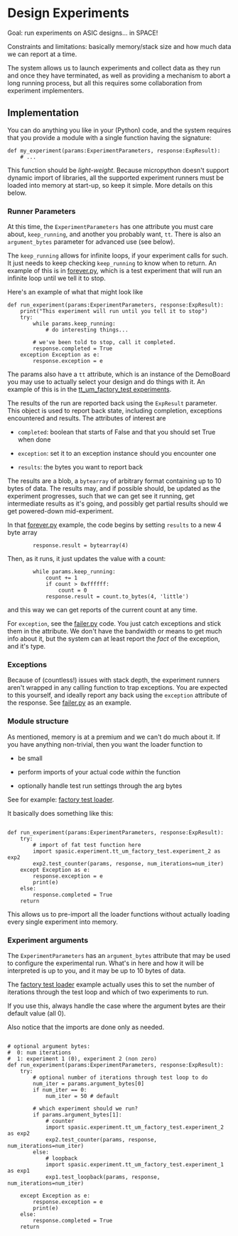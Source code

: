 # Design Experiments

Goal: run experiments on ASIC designs... in SPACE!

Constraints and limitations: basically memory/stack size and how much data we can report at a time.


The system allows us to launch experiments and collect data as they run and once they have terminated, as well as providing a mechanism to abort a long running process, but all this requires some collaboration from experiment implementers.

## Implementation

You can do anything you like in your (Python) code, and the system requires that you provide a module with a single function having the signature:

```
def my_experiment(params:ExperimentParameters, response:ExpResult):
	# ...
```

This function should be *light-weight*.  Because micropython doesn't support dynamic import of libraries, all the supported experiment runners must be loaded into memory at start-up, so keep it simple.  More details on this below.

### Runner Parameters

At this time, the `ExperimentParameters` has one attribute you must care about, `keep_running`, and another you probably want, `tt`. There is also an `argument_bytes` parameter for advanced use (see below).

The `keep_running` allows for infinite loops, if your experiment calls for such.  It just needs to keep checking `keep_running` to know when to return.  An example of this is in [forever.py](tt_test_experiment/forever.py), which is a test experiment that will run an infinite loop until we tell it to stop.

Here's an example of what that might look like

```
def run_experiment(params:ExperimentParameters, response:ExpResult):
    print("This experiment will run until you tell it to stop")
    try:
        while params.keep_running:
            # do interesting things...
            
        # we've been told to stop, call it completed.
        response.completed = True
    exception Exception as e:
        response.exception = e
```

The params also have a `tt` attribute, which is an instance of the DemoBoard you may use to actually select your design and do things with it.  An example of this is in the [tt_um_factory_test experiments](tt_um_factory_test/).

The results of the run are reported back using the `ExpResult` parameter.  This object is used to report back state, including completion, exceptions encountered and results.  The attributes of interest are

  * `completed`: boolean that starts of False and that you should set True when done
  
  * `exception`: set it to an exception instance should you encounter one
  
  * `results`: the bytes you want to report back

The results are a blob, a `bytearray` of arbitrary format containing up to 10 bytes of data. The results may, and if possible should, be updated as the experiment progresses, such that we can get see it running, get intermediate results as it's going, and possibly get partial results should we get powered-down mid-experiment.

In that [forever.py](tt_test_experiment/forever.py) example, the code begins by setting `results` to a new 4 byte array

```
        response.result = bytearray(4)
```

Then, as it runs, it just updates the value with a count:


```
        while params.keep_running:
            count += 1
            if count > 0xffffff:
                count = 0
            response.result = count.to_bytes(4, 'little')
```

and this way we can get reports of the current count at any time.

For `exception`, see the [failer.py](tt_test_experiment/failer.py) code.  You just catch exceptions and stick them in the attribute.  We don't have the bandwidth or means to get much info about it, but the system can at least report the *fact* of the exception, and it's type.

### Exceptions

Because of (countless!) issues with stack depth, the experiment runners aren't wrapped in any calling function to trap exceptions.  You are expected to this yourself, and ideally report any back using the `exception` attribute of the response. See [failer.py](tt_test_experiment/failer.py) as an example.



### Module structure

As mentioned, memory is at a premium and we can't do much about it.  If you have anything non-trivial, then you want the loader function to


   * be small
   
   * perform imports of your actual code *within* the function
   
   * optionally handle test run settings through the arg bytes
   
See for example: [factory test loader](tt_um_factory_test/loader.py).

It basically does something like this:


```

def run_experiment(params:ExperimentParameters, response:ExpResult):
    try:
        # import of fat test function here
        import spasic.experiment.tt_um_factory_test.experiment_2 as exp2
        exp2.test_counter(params, response, num_iterations=num_iter)
    except Exception as e:
        response.exception = e 
        print(e)
    else:
        response.completed = True
    return
```

This allows us to pre-import all the loader functions without actually loading every single experiment into memory.


### Experiment arguments

The `ExperimentParameters` has an `argument_bytes` attribute that may be used to configure the experimental run.  What's in here and how it will be interpreted is up to you, and it may be up to 10 bytes of data.


The [factory test loader](tt_um_factory_test/loader.py) example actually uses this to set the number of iterations through the test loop and which of two experiments to run.

If you use this, always handle the case where the argument bytes are their default value (all 0).

Also notice that the imports are done only as needed.

```

# optional argument bytes:
#  0: num iterations
#  1: experiment 1 (0), experiment 2 (non zero)
def run_experiment(params:ExperimentParameters, response:ExpResult):
    try:
        # optional number of iterations through test loop to do
        num_iter = params.argument_bytes[0]
        if num_iter == 0:
            num_iter = 50 # default
            
        # which experiment should we run?
        if params.argument_bytes[1]:
            # counter
            import spasic.experiment.tt_um_factory_test.experiment_2 as exp2
            exp2.test_counter(params, response, num_iterations=num_iter)
        else:
            # loopback
            import spasic.experiment.tt_um_factory_test.experiment_1 as exp1
            exp1.test_loopback(params, response, num_iterations=num_iter)
            
    except Exception as e:
        response.exception = e 
        print(e)
    else:
        response.completed = True
    return
```



